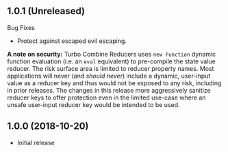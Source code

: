 ## 1.0.1 (Unreleased)

Bug Fixes

- Protect against escaped evil escaping.

**A note on security:** Turbo Combine Reducers uses `new Function` dynamic function evaluation (i.e. an `eval` equivalent) to pre-compile the state value reducer. The risk surface area is limited to reducer property names. Most applications will never (and _should never_) include a dynamic, user-input value as a reducer key and thus would not be exposed to any risk, including in prior releases. The changes in this release more aggressively sanitize reducer keys to offer protection even in the limited use-case where an unsafe user-input reducer key would be intended to be used.

## 1.0.0 (2018-10-20)

- Initial release
